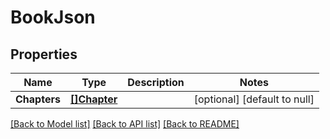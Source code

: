 # BookJson

## Properties
Name | Type | Description | Notes
------------ | ------------- | ------------- | -------------
**Chapters** | [**[]Chapter**](chapter.md) |  | [optional] [default to null]

[[Back to Model list]](../README.md#documentation-for-models) [[Back to API list]](../README.md#documentation-for-api-endpoints) [[Back to README]](../README.md)



